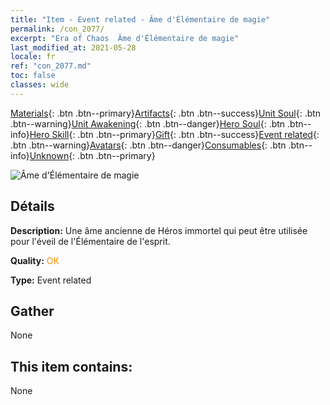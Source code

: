 ```yaml
---
title: "Item - Event related - Âme d'Élémentaire de magie"
permalink: /con_2077/
excerpt: "Era of Chaos  Âme d'Élémentaire de magie"
last_modified_at: 2021-05-28
locale: fr
ref: "con_2077.md"
toc: false
classes: wide
---
```

 [Materials](/ItemsFR/){: .btn .btn--primary}[Artifacts](/ItemsFR/Artifacts/){: .btn .btn--success}[Unit Soul](/ItemsFR/UnitSoul/){: .btn .btn--warning}[Unit Awakening](/ItemsFR/UnitAwakening/){: .btn .btn--danger}[Hero Soul](/ItemsFR/HeroSoul/){: .btn .btn--info}[Hero Skill](/ItemsFR/HeroSkill/){: .btn .btn--primary}[Gift](/ItemsFR/Gift/){: .btn .btn--success}[Event related](/ItemsFR/Events/){: .btn .btn--warning}[Avatars](/ItemsFR/Avatars/){: .btn .btn--danger}[Consumables](/ItemsFR/Consumables/){: .btn .btn--info}[Unknown](/ItemsFR/Unknown/){: .btn .btn--primary}

 ![Âme d'Élémentaire de magie](/images/t/juexing_906.png)

## Détails
 **Description:** Une âme ancienne de Héros immortel qui peut être utilisée pour l'éveil de l'Élémentaire de l'esprit.

 **Quality:** <span style="color: #FF8C00">OK</span>

 **Type:** Event related

## Gather

  None

## This item contains:

  None

